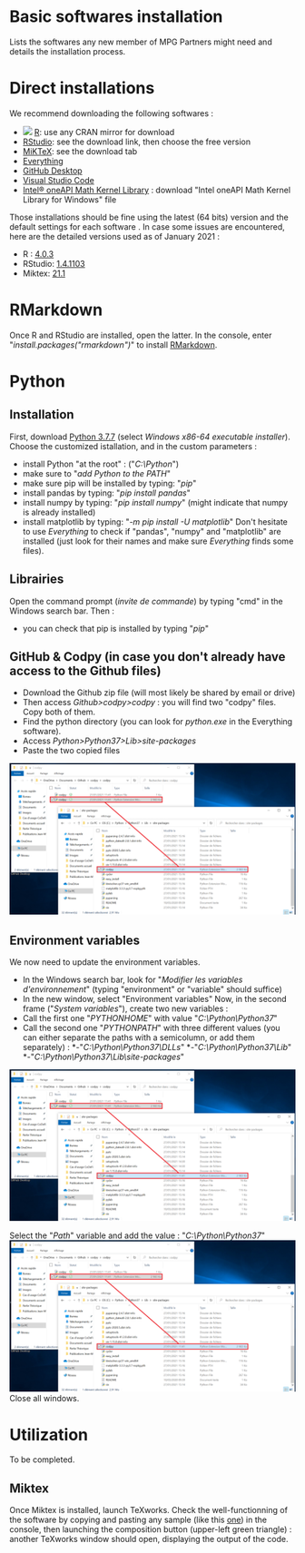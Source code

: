 # Basic softwares installation
Lists the softwares any new member of MPG Partners might need and details the installation process.

# Direct installations
We recommend downloading the following softwares :
* ![](https://github.com/Eich-Barry-mpg/Basic-softwares-installation/blob/main/Variables%20environnement%20bis.png=250x250) [R](https://www.r-project.org): use any CRAN mirror for download
* [RStudio](https://rstudio.com): see the download link, then choose the free version
* [MiKTeX](https://miktex.org): see the download tab
* [Everything](https://www.voidtools.com/downloads/)
* [GitHub Desktop](https://desktop.github.com)
* [Visual Studio Code](https://code.visualstudio.com)
* [Intel® oneAPI Math Kernel Library](https://software.intel.com/content/www/us/en/develop/articles/oneapi-standalone-components.html#onemkl) : download "Intel oneAPI Math Kernel Library for Windows" file


Those installations should be fine using the latest (64 bits) version and the default settings for each software .
In case some issues are encountered, here are the detailed versions used as of January 2021 :
* R : [4.0.3](https://cran.rstudio.com)
* RStudio: [1.4.1103](https://rstudio.com/products/rstudio/release-notes/)
* Miktex: [21.1](https://miktex.org/download)

# RMarkdown
Once R and RStudio are installed, open the latter.
In the console, enter "*install.packages("rmarkdown")*" to install [RMarkdown](https://rmarkdown.rstudio.com/index.html).

# Python

## Installation
First, download [Python 3.7.7](https://www.python.org/downloads/release/python-377/) (select *Windows x86-64 executable installer*).
Choose the customized istallation, and in the custom parameters :
* install Python "at the root" : ("*C:\Python*")
* make sure to "*add Python to the PATH*"
* make sure pip will be installed by typing: "*pip*"
* install pandas by typing: "*pip install pandas*"
* install numpy by typing: "*pip install numpy*" (might indicate that numpy is already installed)
* install matplotlib by typing: "*-m pip install -U matplotlib*"
Don't hesitate to use *Everything* to check if "pandas", "numpy" and "matplotlib" are installed (just look for their names and make sure *Everything* finds some files).

## Librairies
Open the command prompt (*invite de commande*) by typing "cmd" in the Windows search bar.
Then :
* you can check that pip is installed by typing "*pip*"

## GitHub & Codpy (in case you don't already have access to the Github files)
* Download the Github zip file (will most likely be shared by email or drive)
* Then access *Github>codpy>codpy* : you will find two "codpy" files. Copy both of them.
* Find the python directory (you can look for *python.exe* in the Everything software).
* Access *Python>Python37>Lib>site-packages*
* Paste the two copied files

![alt text](https://github.com/Eich-Barry-mpg/Basic-softwares-installation/blob/main/Transfert%20codpy.png)

## Environment variables
We now need to update the environment variables.
* In the Windows search bar, look for "*Modifier les variables d'environnement*" (typing "environment" or "variable" should suffice)
* In the new window, select "Environment variables"
Now, in the second frame ("*System variables*"), create two new variables :
* Call the first one "*PYTHONHOME*" with value "*C:\Python\Python37*"
* Call the second one "*PYTHONPATH*" with three different values (you can either separate the paths with a semicolumn, or add them separately) :
    *-"*C:\Python\Python37\DLLs*"
    *-"*C:\Python\Python37\Lib*"
    *-"*C:\Python\Python37\Lib\site-packages*"

![alt text](https://github.com/Eich-Barry-mpg/Basic-softwares-installation/blob/main/Transfert%20codpy.png)

Select the "*Path*" variable and add the value : "*C:\Python\Python37*"
![alt text](https://github.com/Eich-Barry-mpg/Basic-softwares-installation/blob/main/Transfert%20codpy.png)
Close all windows.

# Utilization
To be completed.

## Miktex
Once Miktex is installed, launch TeXworks.
Check the well-functionning of the software by copying and pasting any sample (like this [one](https://tug.org/TUGboat/sampleart.ltx)) in the console, then launching the composition button (upper-left green triangle) : another TeXworks window should open, displaying the output of the code.
